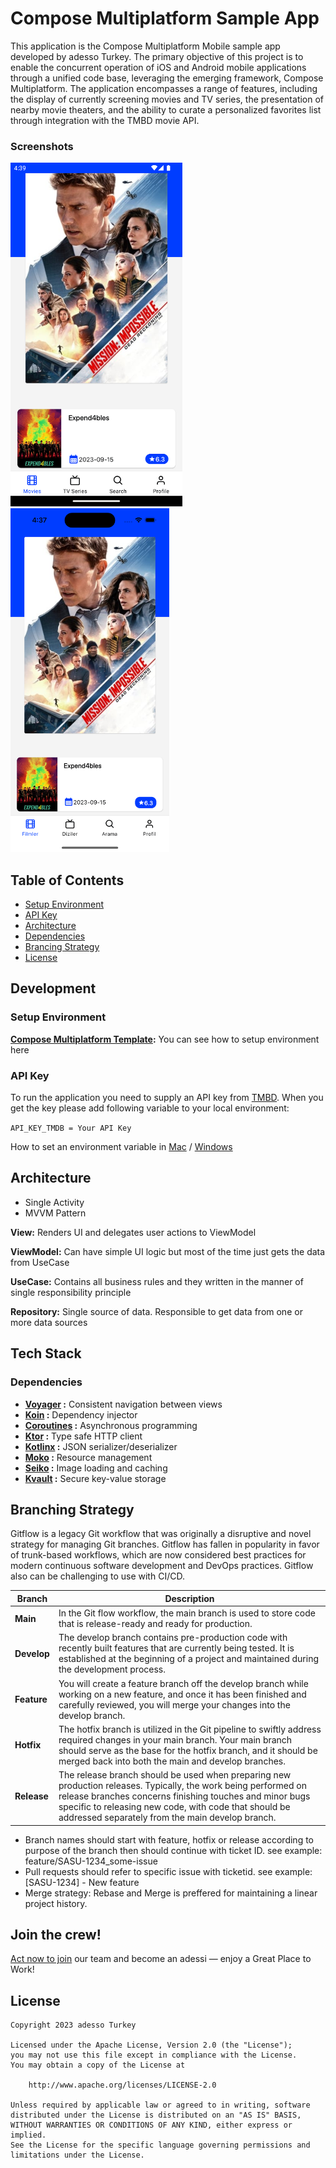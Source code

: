 # Compose Multiplatform Sample App

This application is the Compose Multiplatform Mobile sample app developed by adesso Turkey. The primary objective of this project is to enable the concurrent operation of iOS and Android mobile applications through a unified code base, leveraging the emerging framework, Compose Multiplatform. The application encompasses a range of features, including the display of currently screening movies and TV series, the presentation of nearby movie theaters, and the ability to curate a personalized favorites list through integration with the TMBD movie API.

### Screenshots
<div align="left">
 <img src="docs/android.png" height="550"/>
 <img src="docs/iphone.png" height="550"/>
</div>

## Table of Contents

- [Setup Environment](#setup-environment)
- [API Key](#api-key)
- [Architecture](#architecture)
- [Dependencies](#dependencies)
- [Brancing Strategy](#branching-strategy)
- [License](#license)

## Development

### Setup Environment
**[Compose Multiplatform Template](https://github.com/JetBrains/compose-multiplatform-ios-android-template#set-up-the-environment):** You can see how to setup environment here

### API Key

To run the application you need to supply an API key from [TMBD](https://developers.themoviedb.org/3/getting-started/introduction). When you get the key please add following variable to your local environment:

`` API_KEY_TMDB = Your API Key ``

How to set an environment variable in [Mac](https://medium.com/@himanshuagarwal1395/setting-up-environment-variables-in-macos-sierra-f5978369b255) / [Windows](https://www.architectryan.com/2018/08/31/how-to-change-environment-variables-on-windows-10/)

## Architecture

- Single Activity
- MVVM Pattern

**View:** Renders UI and delegates user actions to ViewModel

**ViewModel:** Can have simple UI logic but most of the time just gets the data from UseCase

**UseCase:** Contains all business rules and they written in the manner of single responsibility principle

**Repository:** Single source of data. Responsible to get data from one or more data sources

## Tech Stack

### Dependencies

- **[Voyager](https://github.com/adrielcafe/voyager) :** Consistent navigation between views
- **[Koin](https://insert-koin.io/docs/setup/koin) :** Dependency injector
- **[Coroutines](https://github.com/Kotlin/kotlinx.coroutines) :** Asynchronous programming
- **[Ktor](https://ktor.io/docs/welcome.html) :** Type safe HTTP client
- **[Kotlinx](https://github.com/Kotlin/kotlinx.serialization) :** JSON serializer/deserializer
- **[Moko](https://github.com/icerockdev/moko-resources) :** Resource management
- **[Seiko](https://github.com/qdsfdhvh/compose-imageloader) :** Image loading and caching
- **[Kvault](https://github.com/Liftric/KVault/tree/master) :** Secure key-value storage

## Branching Strategy

Gitflow is a legacy Git workflow that was originally a disruptive and novel strategy for managing Git branches. Gitflow has fallen in popularity in favor of trunk-based workflows, which are now considered best practices for modern continuous software development and DevOps practices. Gitflow also can be challenging to use with CI/CD.

| Branch      | Description                                                                                                                                                                                                                                                                             |
| ----------- | --------------------------------------------------------------------------------------------------------------------------------------------------------------------------------------------------------------------------------------------------------------------------------------- |
| **Main**    | In the Git flow workflow, the main branch is used to store code that is release-ready and ready for production.                                                                                                                                                                         |
| **Develop** | The develop branch contains pre-production code with recently built features that are currently being tested. It is established at the beginning of a project and maintained during the development process.                                                                            |
| **Feature** | You will create a feature branch off the develop branch while working on a new feature, and once it has been finished and carefully reviewed, you will merge your changes into the develop branch.                                                                                      |
| **Hotfix**  | The hotfix branch is utilized in the Git pipeline to swiftly address required changes in your main branch. Your main branch should serve as the base for the hotfix branch, and it should be merged back into both the main and develop branches.                                       |
| **Release** | The release branch should be used when preparing new production releases. Typically, the work being performed on release branches concerns finishing touches and minor bugs specific to releasing new code, with code that should be addressed separately from the main develop branch. |

- Branch names should start with feature, hotfix or release according to purpose of the branch then should continue with ticket ID. see example: feature/SASU-1234_some-issue
- Pull requests should refer to specific issue with ticketid. see example: [SASU-1234] - New feature
- Merge strategy: Rebase and Merge is preffered for maintaining a linear project history.

## Join the crew!

[Act now to join][linkedin/jobs] our team and become an adessi — enjoy a Great Place to Work!

## License

```
Copyright 2023 adesso Turkey

Licensed under the Apache License, Version 2.0 (the "License");
you may not use this file except in compliance with the License.
You may obtain a copy of the License at

    http://www.apache.org/licenses/LICENSE-2.0

Unless required by applicable law or agreed to in writing, software
distributed under the License is distributed on an "AS IS" BASIS,
WITHOUT WARRANTIES OR CONDITIONS OF ANY KIND, either express or implied.
See the License for the specific language governing permissions and
limitations under the License.
```

[linkedin/jobs]: https://www.linkedin.com/company/adessoturkey/jobs/
